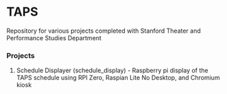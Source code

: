# TAPS
Repository for various projects completed with Stanford Theater and Performance Studies Department

### Projects
1. Schedule Displayer (schedule_display) - Raspberry pi display of the TAPS schedule using RPI Zero, Raspian Lite No Desktop, and Chromium kiosk

